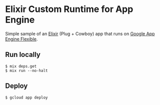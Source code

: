 # Elixir Custom Runtime for App Engine

Simple sample of an [Elixir](http://elixir-lang.org) (Plug + Cowboy) app that runs on [Google App Engine Flexible](https://cloud.google.com/appengine).

## Run locally

    $ mix deps.get
    $ mix run --no-halt

## Deploy

    $ gcloud app deploy
